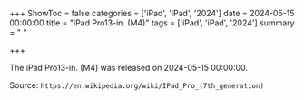 +++
ShowToc = false
categories = ['iPad', 'iPad', '2024']
date = 2024-05-15 00:00:00
title = "iPad Pro13-in. (M4)"
tags = ['iPad', 'iPad', '2024']
summary = " "

+++

The iPad Pro13-in. (M4) was released on 2024-05-15 00:00:00.

Source: `https://en.wikipedia.org/wiki/IPad_Pro_(7th_generation)`


